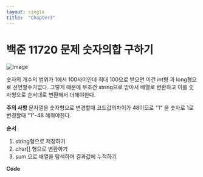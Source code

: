 ```yaml
---
layout: single
title:  "Chapter3"
---
```


# 백준 11720 문제 숫자의합 구하기

![Image](https://github.com/user-attachments/assets/49b0a75c-1475-433b-a330-bf415f510f00)

숫자의 개수의 범위가 1에서 100사이인데 최대 100으로 받으면 이건 int형 과 long형으로 선언할수가없다.
그렇게 때문에 무조건 string으로 받아서 배열로 변환하고 이를 숫자형으로 순서대로 변환해서 더해야한다.

**주의 사항**
문자열을 숫자형으로 변경할때 코드값의차이가 48이므로 "1" 을 숫자로 1로 변경할때 "1"-48 해줘야한다.

**순서**
1. string형으로 저장하기 
2. char[] 형으로 변환하기
3. sum 으로 배열을 탐색하며 결과값에 누적하기

 **Code**

 <script src="https://gist.github.com/TaewonStory/062b1cdfd731883e4b4fbf687478291a.js"></script>

